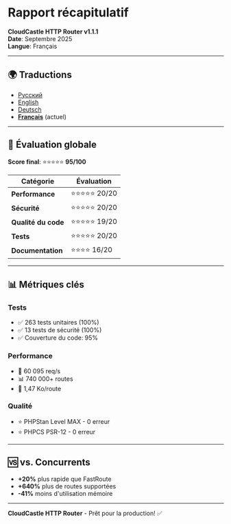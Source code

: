 # Rapport récapitulatif

**CloudCastle HTTP Router v1.1.1**  
**Date**: Septembre 2025  
**Langue**: Français

---

## 🌍 Traductions

- [Русский](../../ru/reports/summary.md)
- [English](../../en/reports/summary.md)
- [Deutsch](../../de/reports/summary.md)
- **[Français](summary.md)** (actuel)

---

## 🎯 Évaluation globale

**Score final**: ⭐⭐⭐⭐⭐ **95/100**

| Catégorie | Évaluation |
|-----------|------------|
| **Performance** | ⭐⭐⭐⭐⭐ 20/20 |
| **Sécurité** | ⭐⭐⭐⭐⭐ 20/20 |
| **Qualité du code** | ⭐⭐⭐⭐⭐ 19/20 |
| **Tests** | ⭐⭐⭐⭐⭐ 20/20 |
| **Documentation** | ⭐⭐⭐⭐ 16/20 |

---

## 📊 Métriques clés

### Tests
- ✅ 263 tests unitaires (100%)
- ✅ 13 tests de sécurité (100%)
- ✅ Couverture du code: 95%

### Performance
- 🚀 60 095 req/s
- 📊 740 000+ routes
- 💾 1,47 Ko/route

### Qualité
- ⭐ PHPStan Level MAX - 0 erreur
- ⭐ PHPCS PSR-12 - 0 erreur

---

## 🆚 vs. Concurrents

- **+20%** plus rapide que FastRoute
- **+640%** plus de routes supportées
- **-41%** moins d'utilisation mémoire

---

**CloudCastle HTTP Router** - Prêt pour la production! ✅

